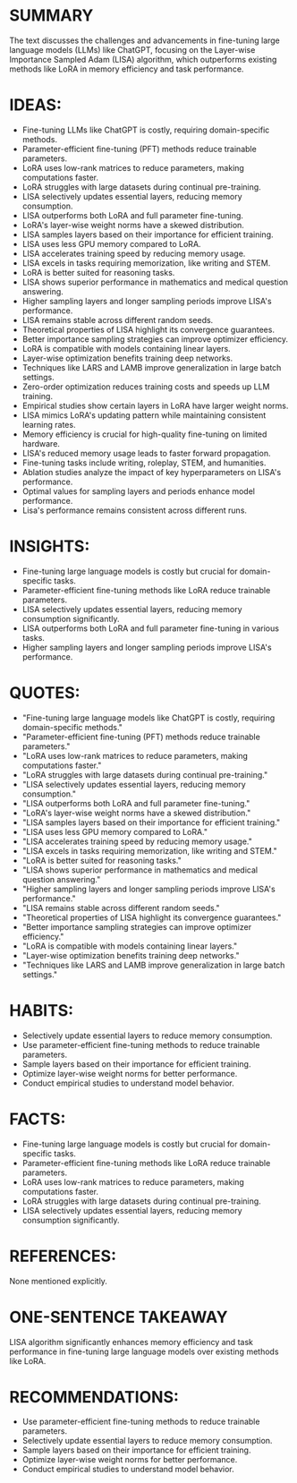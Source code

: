 # SUMMARY
The text discusses the challenges and advancements in fine-tuning large language models (LLMs) like ChatGPT, focusing on the Layer-wise Importance Sampled Adam (LISA) algorithm, which outperforms existing methods like LoRA in memory efficiency and task performance.

# IDEAS:
- Fine-tuning LLMs like ChatGPT is costly, requiring domain-specific methods.
- Parameter-efficient fine-tuning (PFT) methods reduce trainable parameters.
- LoRA uses low-rank matrices to reduce parameters, making computations faster.
- LoRA struggles with large datasets during continual pre-training.
- LISA selectively updates essential layers, reducing memory consumption.
- LISA outperforms both LoRA and full parameter fine-tuning.
- LoRA's layer-wise weight norms have a skewed distribution.
- LISA samples layers based on their importance for efficient training.
- LISA uses less GPU memory compared to LoRA.
- LISA accelerates training speed by reducing memory usage.
- LISA excels in tasks requiring memorization, like writing and STEM.
- LoRA is better suited for reasoning tasks.
- LISA shows superior performance in mathematics and medical question answering.
- Higher sampling layers and longer sampling periods improve LISA's performance.
- LISA remains stable across different random seeds.
- Theoretical properties of LISA highlight its convergence guarantees.
- Better importance sampling strategies can improve optimizer efficiency.
- LoRA is compatible with models containing linear layers.
- Layer-wise optimization benefits training deep networks.
- Techniques like LARS and LAMB improve generalization in large batch settings.
- Zero-order optimization reduces training costs and speeds up LLM training.
- Empirical studies show certain layers in LoRA have larger weight norms.
- LISA mimics LoRA's updating pattern while maintaining consistent learning rates.
- Memory efficiency is crucial for high-quality fine-tuning on limited hardware.
- LISA's reduced memory usage leads to faster forward propagation.
- Fine-tuning tasks include writing, roleplay, STEM, and humanities.
- Ablation studies analyze the impact of key hyperparameters on LISA's performance.
- Optimal values for sampling layers and periods enhance model performance.
- Lisa's performance remains consistent across different runs.

# INSIGHTS:
- Fine-tuning large language models is costly but crucial for domain-specific tasks.
- Parameter-efficient fine-tuning methods like LoRA reduce trainable parameters.
- LISA selectively updates essential layers, reducing memory consumption significantly.
- LISA outperforms both LoRA and full parameter fine-tuning in various tasks.
- Higher sampling layers and longer sampling periods improve LISA's performance.

# QUOTES:
- "Fine-tuning large language models like ChatGPT is costly, requiring domain-specific methods."
- "Parameter-efficient fine-tuning (PFT) methods reduce trainable parameters."
- "LoRA uses low-rank matrices to reduce parameters, making computations faster."
- "LoRA struggles with large datasets during continual pre-training."
- "LISA selectively updates essential layers, reducing memory consumption."
- "LISA outperforms both LoRA and full parameter fine-tuning."
- "LoRA's layer-wise weight norms have a skewed distribution."
- "LISA samples layers based on their importance for efficient training."
- "LISA uses less GPU memory compared to LoRA."
- "LISA accelerates training speed by reducing memory usage."
- "LISA excels in tasks requiring memorization, like writing and STEM."
- "LoRA is better suited for reasoning tasks."
- "LISA shows superior performance in mathematics and medical question answering."
- "Higher sampling layers and longer sampling periods improve LISA's performance."
- "LISA remains stable across different random seeds."
- "Theoretical properties of LISA highlight its convergence guarantees."
- "Better importance sampling strategies can improve optimizer efficiency."
- "LoRA is compatible with models containing linear layers."
- "Layer-wise optimization benefits training deep networks."
- "Techniques like LARS and LAMB improve generalization in large batch settings."

# HABITS:
- Selectively update essential layers to reduce memory consumption.
- Use parameter-efficient fine-tuning methods to reduce trainable parameters.
- Sample layers based on their importance for efficient training.
- Optimize layer-wise weight norms for better performance.
- Conduct empirical studies to understand model behavior.

# FACTS:
- Fine-tuning large language models is costly but crucial for domain-specific tasks.
- Parameter-efficient fine-tuning methods like LoRA reduce trainable parameters.
- LoRA uses low-rank matrices to reduce parameters, making computations faster.
- LoRA struggles with large datasets during continual pre-training.
- LISA selectively updates essential layers, reducing memory consumption significantly.

# REFERENCES:
None mentioned explicitly.

# ONE-SENTENCE TAKEAWAY
LISA algorithm significantly enhances memory efficiency and task performance in fine-tuning large language models over existing methods like LoRA.

# RECOMMENDATIONS:
- Use parameter-efficient fine-tuning methods to reduce trainable parameters.
- Selectively update essential layers to reduce memory consumption.
- Sample layers based on their importance for efficient training.
- Optimize layer-wise weight norms for better performance.
- Conduct empirical studies to understand model behavior.